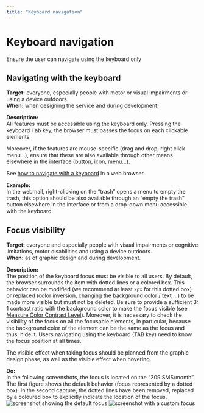 ```yaml
---
title: "Keyboard navigation"
---
```


# Keyboard navigation

<p class="lead">Ensure the user can navigate using the keyboard only</p>

## Navigating with the keyboard

**Target:** everyone, especially people with motor or visual impairments or using a device outdoors.  
**When:** when designing the service and during development.

**Description:**  
All features must be accessible using the keyboard only. Pressing the keyboard <kbd>Tab</kbd> key, the browser must passes the focus on each clickable elements. 

Moreover, if the features are mouse-specific (drag and drop, right click menu…), ensure that these are also available through other means elsewhere in the interface (button, icon, menu…).

See [how to navigate with a keyboard](../../toolbox/methods-and-test-tools/keyboard-navigation/) in a web browser.

**Example:**  
In the webmail, right-clicking on the “trash” opens a menu to empty the trash, this option should be also available through an “empty the trash” button elsewhere in the interface or from a drop-down menu accessible with the keyboard.




## Focus visibility

**Target:** everyone and especially people with visual impairments or cognitive limitations, motor disabilities and using a device outdoors.  
**When:** as of graphic design and during development.

**Description:**  
The position of the keyboard focus must be visible to all users. By default, the browser surrounds the item with dotted lines or a colored box. This behavior can be modified (we recommend at least `2px` for this dotted box) or replaced (color inversion, changing the background color / text ...) to be made more visible but must not be deleted.
Be sure to provide a sufficient 3: 1 contrast ratio with the background color to make the focus visible (see [Measure Color Contrast Level](../../toolbox/methods-and-test-tools/color-contrast-level)).
Moreover, it is necessary to check the visibility of the focus on all the focusable elements, in particular, because the background color of the element can be the same as the focus and thus, hide it.
Users navigating using the keyboard (TAB key) need to know the focus position at all times.

The visible effect when taking focus should be planned from the graphic design phase, as well as the visible effect when hovering.

    
**Do:**  
In the following screenshots, the focus is located on the “209 SMS/month”. 
The first figure shows the default behavior (focus represented by a dotted box).
In the second capture, the dotted lines have been removed, replaced by a coloured box to explicitly indicate the location of the focus.  
![screenshot showing the default focus](../../images/focus.png)
![screenshot with a custom focus](../../images/focus2.png)
